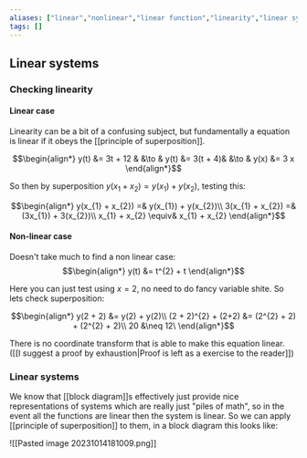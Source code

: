 ```yaml
---
aliases: ["linear","nonlinear","linear function","linearity","linear system"]
tags: []
---
```


## Linear systems

### Checking linearity

#### Linear case

Linearity can be a bit of a confusing subject, but fundamentally a equation is linear if it obeys the [[principle of superposition]].

$$\begin{align*}
y(t) &= 3t + 12  & &\to & y(t) &= 3(t + 4)& &\to & y(x) &= 3 x
\end{align*}$$

So then by superposition $y(x_{1} + x_{2}) = y(x_{1}) + y(x_{2})$, testing this:

$$\begin{align*}
y(x_{1} + x_{2}) =& y(x_{1}) + y(x_{2})\\
3(x_{1} + x_{2}) =&  (3x_{1}) + 3(x_{2})\\
 x_{1} + x_{2}  \equiv&   x_{1} +  x_{2} 
\end{align*}$$

#### Non-linear case

Doesn't take much to find a non linear case:
$$\begin{align*}
y(t) &= t^{2} + t
\end{align*}$$

Here you can just test using $x=2$, no need to do fancy variable shite. So lets check superposition:

$$\begin{align*}
y(2 + 2) &=  y(2) + y(2)\\
(2 + 2)^{2} + (2+2) &=  (2^{2} + 2) + (2^{2} + 2)\\
20 &\neq  12\
\end{align*}$$
 
There is no coordinate transform that is able to make this equation linear. ([[I suggest a proof by exhaustion|Proof is left as a exercise to the reader]])

### Linear systems

We know that [[block diagram]]s effectively just provide nice representations of systems which are really just "piles of math", so in the event all the functions are linear then the system is linear. So we can apply [[principle of superposition]] to them, in a block diagram this looks like:

![[Pasted image 20231014181009.png]]


